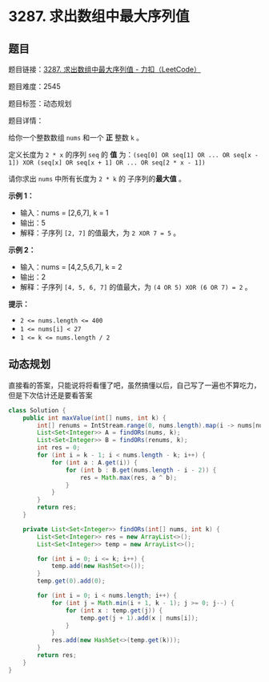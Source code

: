 # 3287. 求出数组中最大序列值

## 题目

题目链接：[3287. 求出数组中最大序列值 - 力扣（LeetCode）](https://leetcode.cn/problems/find-the-maximum-sequence-value-of-array/description/)

题目难度：2545

题目标签：动态规划

题目详情：

给你一个整数数组 `nums` 和一个 **正** 整数 `k` 。

定义长度为 `2 * x` 的序列 `seq` 的 **值** 为：`(seq[0] OR seq[1] OR ... OR seq[x - 1]) XOR (seq[x] OR seq[x + 1] OR ... OR seq[2 * x - 1])`

请你求出 `nums` 中所有长度为 `2 * k` 的 子序列的**最大值** 。

**示例 1：**

- 输入：nums = [2,6,7], k = 1
- 输出：5
- 解释：子序列 `[2, 7]` 的值最大，为 `2 XOR 7 = 5` 。

**示例 2：**

- 输入：nums = [4,2,5,6,7], k = 2
- 输出：2
- 解释：子序列 `[4, 5, 6, 7]` 的值最大，为 `(4 OR 5) XOR (6 OR 7) = 2` 。

**提示：**

- `2 <= nums.length <= 400`
- `1 <= nums[i] < 27`
- `1 <= k <= nums.length / 2`



## 动态规划

直接看的答案，只能说将将看懂了吧，虽然搞懂以后，自己写了一遍也不算吃力，但是下次估计还是要看答案

``` java
class Solution {
    public int maxValue(int[] nums, int k) {
        int[] renums = IntStream.range(0, nums.length).map(i -> nums[nums.length - 1 - i]).toArray();
        List<Set<Integer>> A = findORs(nums, k);
        List<Set<Integer>> B = findORs(renums, k);
        int res = 0;
        for (int i = k - 1; i < nums.length - k; i++) {
            for (int a : A.get(i)) {
                for (int b : B.get(nums.length - i - 2)) {
                    res = Math.max(res, a ^ b);
                }
            }
        }
        return res;
    }

    private List<Set<Integer>> findORs(int[] nums, int k) {
        List<Set<Integer>> res = new ArrayList<>();
        List<Set<Integer>> temp = new ArrayList<>();

        for (int i = 0; i <= k; i++) {
            temp.add(new HashSet<>());
        }
        temp.get(0).add(0);

        for (int i = 0; i < nums.length; i++) {
            for (int j = Math.min(i + 1, k - 1); j >= 0; j--) {
                for (int x : temp.get(j)) {
                    temp.get(j + 1).add(x | nums[i]);
                }
            }
            res.add(new HashSet<>(temp.get(k)));
        }
        return res;
    }
}
```